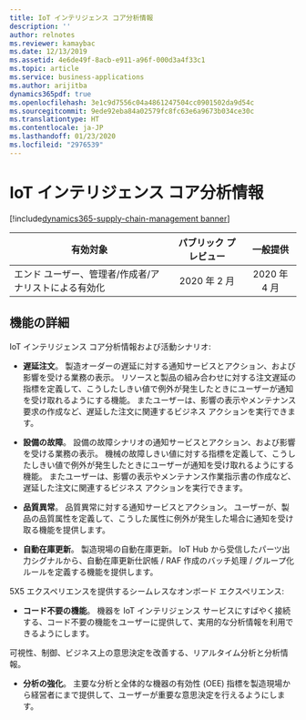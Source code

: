 ```yaml
---
title: IoT インテリジェンス コア分析情報
description: ''
author: relnotes
ms.reviewer: kamaybac
ms.date: 12/13/2019
ms.assetid: 4e6de49f-8acb-e911-a96f-000d3a4f33c1
ms.topic: article
ms.service: business-applications
ms.author: arijitba
dynamics365pdf: true
ms.openlocfilehash: 3e1c9d7556c04a4861247504cc0901502da9d54c
ms.sourcegitcommit: 9ede92eba84a02579fc8fc63e6a9673b034ce30c
ms.translationtype: HT
ms.contentlocale: ja-JP
ms.lasthandoff: 01/23/2020
ms.locfileid: "2976539"
---
```

# <a name="iot-intelligence-core-insights"></a>IoT インテリジェンス コア分析情報
[!include[dynamics365-supply-chain-management banner](../includes/dynamics365-supply-chain-management.md)]

| 有効対象    |  パブリック プレビュー | 一般提供 | 
| ---------- | :----------: |:----------: |
|エンド ユーザー、管理者/作成者/アナリストによる有効化|2020 年 2 月| 2020 年 4 月|







## <a name="feature-details"></a>機能の詳細
<!--feature detail start -->
IoT インテリジェンス コア分析情報および活動シナリオ:

 - **遅延注文**。 製造オーダーの遅延に対する通知サービスとアクション、および影響を受ける業務の表示。 リソースと製品の組み合わせに対する注文遅延の指標を定義して、こうしたしきい値で例外が発生したときにユーザーが通知を受け取れるようにする機能。 またユーザーは、影響の表示やメンテナンス要求の作成など、遅延した注文に関連するビジネス アクションを実行できます。 

 - **設備の故障**。 設備の故障シナリオの通知サービスとアクション、および影響を受ける業務の表示。
機械の故障しきい値に対する指標を定義して、こうしたしきい値で例外が発生したときにユーザーが通知を受け取れるようにする機能。 またユーザーは、影響の表示やメンテナンス作業指示書の作成など、遅延した注文に関連するビジネス アクションを実行できます。 

 - **品質異常**。 品質異常に対する通知サービスとアクション。 ユーザーが、製品の品質属性を定義して、こうした属性に例外が発生した場合に通知を受け取る機能を提供します。 

 - **自動在庫更新**。 製造現場の自動在庫更新。 IoT Hub から受信したパーツ出力シグナルから、自動在庫更新仕訳帳 / RAF 作成のバッチ処理 / グループ化ルールを定義する機能を提供します。

5X5 エクスペリエンスを提供するシームレスなオンボード エクスペリエンス:

 - **コード不要の機能**。 機器を IoT インテリジェンス サービスにすばやく接続する、コード不要の機能をユーザーに提供して、実用的な分析情報を利用できるようにします。 

可視性、制御、ビジネス上の意思決定を改善する、リアルタイム分析と分析情報。

 - **分析の強化**。 主要な分析と全体的な機器の有効性 (OEE) 指標を製造現場から経営者にまで提供して、ユーザーが重要な意思決定を行えるようにします。
<!--feature detail end -->









